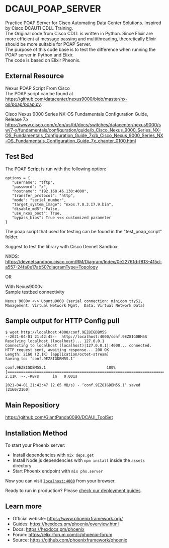 # DCAUI_POAP_SERVER  
Practice POAP Server for Cisco Automating Data Center Solutions. Inspired by Cisco DCAUTI CDLL Training.  
The Original code from Cisco CDLL is written in Python. Since Elixir are more efficient at message passing and multithreading, theoretically Elixir should be more suitable for POAP Server.  
The purpose of this code base is to test the difference when running the POAP server in Python and Elixir.     
The code is based on Elixir Pheonix.  
  
## External Resource
Nexus POAP Script From Cisco  
The POAP script can be found at https://github.com/datacenter/nexus9000/blob/master/nx-os/poap/poap.py.  

Cisco Nexus 9000 Series NX-OS Fundamentals Configuration Guide, Release 7.x  
https://www.cisco.com/c/en/us/td/docs/switches/datacenter/nexus9000/sw/7-x/fundamentals/configuration/guide/b_Cisco_Nexus_9000_Series_NX-OS_Fundamentals_Configuration_Guide_7x/b_Cisco_Nexus_9000_Series_NX-OS_Fundamentals_Configuration_Guide_7x_chapter_0100.html  


## Test Bed
The POAP Script is run with the following option:  
```
options = {  
   "username": "tftp",  
   "password": "x",  
   "hostname": "192.168.46.130:4000",  
   "transfer_protocol": "http",  
   "mode": "serial_number",  
   "target_system_image": "nxos.7.0.3.I7.9.bin",  
   "disable_md5": False,  
   "use_nxos_boot": True,  
   "bypass_bios": True <<< customized parameter    
}
```
The poap script that used for testing can be found in the "test_poap_script" folder.

Suggest to test the library with Cisco Devnet Sandbox:  

NXOS:  
https://devnetsandbox.cisco.com/RM/Diagram/Index/0e22761d-f813-415d-a557-24fa0e17ab50?diagramType=Topology  

OR

With Nexus9000v.   
Sample testbed connectivity
```
Nexus 9000v <-> Ubuntu9000 (serial connection: minicom ttyS1, Management: Virtual Network Mgmt,  Data: Virtual Network Data)
```

## Sample output for HTTP Config pull
```  
$ wget http://localhost:4000/conf.9EZ8IGDBM5S  
--2021-04-01 21:42:45--  http://localhost:4000/conf.9EZ8IGDBM5S  
Resolving localhost (localhost)... 127.0.0.1  
Connecting to localhost (localhost)|127.0.0.1|:4000... connected.  
HTTP request sent, awaiting response... 200 OK  
Length: 2160 (2.1K) [application/octet-stream]  
Saving to: ‘conf.9EZ8IGDBM5S.1’  
  
conf.9EZ8IGDBM5S.1                           100%[===========================================================================================>]   2.11K  --.-KB/s      in   0.001s    

2021-04-01 21:42:47 (2.65 MB/s) - ‘conf.9EZ8IGDBM5S.1’ saved [2160/2160]  
```

## Main Repositiory
https://github.com/GiantPanda0090/DCAUI_ToolSet

## Installation Method
To start your Phoenix server:  

  * Install dependencies with `mix deps.get`  
  * Install Node.js dependencies with `npm install` inside the `assets` directory  
  * Start Phoenix endpoint with `mix phx.server`  

Now you can visit [`localhost:4000`](http://localhost:4000) from your browser.  

Ready to run in production? Please [check our deployment guides](https://hexdocs.pm/phoenix/deployment.html).  

 
## Learn more

  * Official website: https://www.phoenixframework.org/
  * Guides: https://hexdocs.pm/phoenix/overview.html
  * Docs: https://hexdocs.pm/phoenix
  * Forum: https://elixirforum.com/c/phoenix-forum
  * Source: https://github.com/phoenixframework/phoenix
